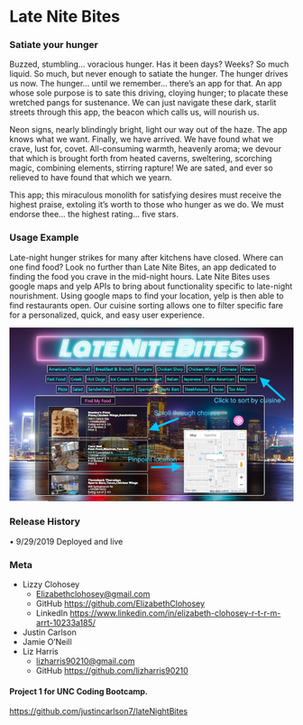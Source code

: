 # Late Nite Bites
### Satiate your hunger

Buzzed, stumbling… voracious hunger. Has it been days? Weeks? So much liquid. So much, but never enough to satiate the hunger. The hunger drives us now. The hunger… until we remember… there’s an app for that. An app whose sole purpose is to sate this driving, cloying hunger; to placate these wretched pangs for sustenance. We can just navigate these dark, starlit streets through this app, the beacon which calls us, will nourish us. 

Neon signs, nearly blindingly bright, light our way out of the haze. The app knows what we want. Finally, we have arrived. We have found what we crave, lust for, covet. All-consuming warmth, heavenly aroma; we devour that which is brought forth from heated caverns, sweltering, scorching magic, combining elements, stirring rapture!  We are sated, and ever so relieved to have found that which we yearn.

This app; this miraculous monolith for satisfying desires must receive the highest praise, extoling it’s worth to those who hunger as we do. We must endorse thee… the highest rating… five stars.
      
### Usage Example
Late-night hunger strikes for many after kitchens have closed. Where can one find food? Look no further than Late Nite Bites, an app dedicated to finding the food you crave in the mid-night hours.
Late Nite Bites uses google maps and yelp APIs to bring about functionality specific to late-night nourishment. Using google maps to find your location, yelp is then able to find restaurants open. Our cuisine sorting allows one to filter specific fare for a personalized, quick, and easy user experience. 

![Late Nite Bites Screenshot](/LNB.png)

### Release History
•    9/29/2019    Deployed and live

### Meta
* Lizzy Clohosey 
    - Elizabethclohosey@gmail.com 
    - GitHub https://github.com/ElizabethClohosey 
    - LinkedIn https://www.linkedin.com/in/elizabeth-clohosey-r-t-r-m-arrt-10233a185/
* Justin Carlson
* Jamie O’Neill
* Liz Harris 
    - lizharris90210@gmail.com 
    - GitHub https://github.com/lizharris90210

#### Project 1 for UNC Coding Bootcamp. 
https://github.com/justincarlson7/lateNightBites



